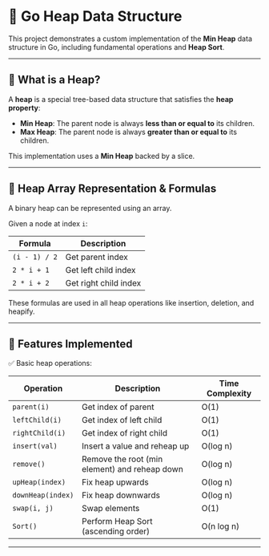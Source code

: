 # 🧮 Go Heap Data Structure

This project demonstrates a custom implementation of the **Min Heap** data structure in Go, including fundamental operations and **Heap Sort**.

---

## 📘 What is a Heap?

A **heap** is a special tree-based data structure that satisfies the **heap property**:

- **Min Heap**: The parent node is always **less than or equal to** its children.
- **Max Heap**: The parent node is always **greater than or equal to** its children.

This implementation uses a **Min Heap** backed by a slice.

---

## 🧮 Heap Array Representation & Formulas

A binary heap can be represented using an array.

Given a node at index `i`:

| Formula        | Description               |
|----------------|---------------------------|
| `(i - 1) / 2`  | Get parent index          |
| `2 * i + 1`    | Get left child index      |
| `2 * i + 2`    | Get right child index     |

These formulas are used in all heap operations like insertion, deletion, and heapify.

---

## 🔧 Features Implemented

✅ Basic heap operations:

| Operation         | Description                                 | Time Complexity |
|------------------|---------------------------------------------|------------------|
| `parent(i)`      | Get index of parent                         | O(1)             |
| `leftChild(i)`   | Get index of left child                     | O(1)             |
| `rightChild(i)`  | Get index of right child                    | O(1)             |
| `insert(val)`    | Insert a value and reheap up                | O(log n)         |
| `remove()`       | Remove the root (min element) and reheap down | O(log n)       |
| `upHeap(index)`  | Fix heap upwards                            | O(log n)         |
| `downHeap(index)`| Fix heap downwards                          | O(log n)         |
| `swap(i, j)`     | Swap elements                               | O(1)             |
| `Sort()`         | Perform Heap Sort (ascending order)         | O(n log n)       |

---